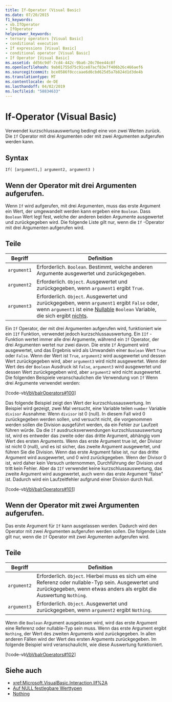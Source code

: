 ```yaml
---
title: If-Operator (Visual Basic)
ms.date: 07/20/2015
f1_keywords:
- vb.IfOperator
- IfOperator
helpviewer_keywords:
- ternary operators [Visual Basic]
- conditional execution
- If expressions [Visual Basic]
- conditional operator [Visual Basic]
- If Operator [Visual Basic]
ms.assetid: dd56c9df-7cd4-442c-9ba6-20c70ee44c8f
ms.openlocfilehash: 9ab01755d75c91ce87acf83e7f406b26c466aef6
ms.sourcegitcommit: bce0586f0cccaae6d6cbd625d5a7b824d1d3de4b
ms.translationtype: MT
ms.contentlocale: de-DE
ms.lasthandoff: 04/02/2019
ms.locfileid: "58834633"
---
```

# <a name="if-operator-visual-basic"></a>If-Operator (Visual Basic)
Verwendet kurzschlussauswertung bedingt eine von zwei Werten zurück. Die `If` Operator mit drei Argumenten oder mit zwei Argumenten aufgerufen werden kann.  
  
## <a name="syntax"></a>Syntax  
  
```  
If( [argument1,] argument2, argument3 )  
```  
  
## <a name="if-operator-called-with-three-arguments"></a>Wenn der Operator mit drei Argumenten aufgerufen.  
 Wenn `If` wird aufgerufen, mit drei Argumenten, muss das erste Argument ein Wert, der umgewandelt werden kann ergeben eine `Boolean`. Dass `Boolean` Wert legt fest, welche der anderen beiden Argumente ausgewertet und zurückgegeben wird. Die folgende Liste gilt nur, wenn die `If` -Operator mit drei Argumenten aufgerufen wird.  
  
## <a name="parts"></a>Teile  
  
|Begriff|Definition|  
|---|---|  
|`argument1`|Erforderlich. `Boolean`. Bestimmt, welche anderen Argumente ausgewertet und zurückgegeben.|  
|`argument2`|Erforderlich. `Object`. Ausgewertet und zurückgegeben, wenn `argument1` ergibt `True`.|  
|`argument3`|Erforderlich. `Object`. Ausgewertet und zurückgegeben, wenn `argument1` ergibt `False` oder, wenn `argument1` ist eine [Nullable](../../../visual-basic/programming-guide/language-features/data-types/nullable-value-types.md) `Boolean` Variable, die sich ergibt [nichts](../../../visual-basic/language-reference/nothing.md).|  
  
 Ein `If` Operator, der mit drei Argumenten aufgerufen wird, funktioniert wie ein `IIf` Funktion, verwendet jedoch kurzschlussauswertung. Ein `IIf` -Funktion wertet immer alle drei Argumente, während ein `If` Operator, der drei Argumenten wertet nur zwei davon. Die erste `If` Argument wird ausgewertet, und das Ergebnis wird als Umwandeln einer `Boolean` Wert `True` oder `False`. Wenn der Wert ist `True`, `argument2` wird ausgewertet und dessen Wert zurückgegeben wird, aber `argument3` wird nicht ausgewertet. Wenn der Wert des der `Boolean` Ausdruck ist `False`, `argument3` wird ausgewertet und dessen Wert zurückgegeben wird, aber `argument2` wird nicht ausgewertet. Die folgenden Beispiele veranschaulichen die Verwendung von `If` Wenn drei Argumente verwendet werden:  
  
 [!code-vb[VbVbalrOperators#100](~/samples/snippets/visualbasic/VS_Snippets_VBCSharp/VbVbalrOperators/VB/Class4.vb#100)]  
  
 Das folgende Beispiel zeigt den Wert der kurzschlussauswertung. Im Beispiel wird gezeigt, zwei Mal versucht, eine Variable teilen `number` Variable `divisor` Ausnahme: Wenn `divisor` ist 0 (null). In diesem Fall wird 0 zurückgegeben werden sollen, und versucht nicht, die vorgenommen werden sollen die Division ausgeführt werden, da ein Fehler zur Laufzeit führen würde. Da die `If` ausdrucksverwendungen kurzschlussauswertung ist, wird es entweder das zweite oder das dritte Argument, abhängig vom Wert des ersten Arguments. Wenn das erste Argument true ist, der Divisor ist nicht 0 (null), und es ist sicher, das zweite Argument ausgewertet, und führen Sie die Division. Wenn das erste Argument false ist, nur das dritte Argument wird ausgewertet, und 0 wird zurückgegeben. Wenn der Divisor 0 ist, wird daher kein Versuch unternommen, Durchführung der Division und tritt kein Fehler. Aber da `IIf` verwendet keine kurzschlussauswertung, das zweite Argument wird ausgewertet, auch wenn das erste Argument "false" ist. Dadurch wird ein Laufzeitfehler aufgrund einer Division durch Null.  
  
 [!code-vb[VbVbalrOperators#101](~/samples/snippets/visualbasic/VS_Snippets_VBCSharp/VbVbalrOperators/VB/Class4.vb#101)]  
  
## <a name="if-operator-called-with-two-arguments"></a>Wenn der Operator mit zwei Argumenten aufgerufen.  
 Das erste Argument für `If` kann ausgelassen werden. Dadurch wird den Operator mit zwei Argumenten aufgerufen werden sollen. Die folgende Liste gilt nur, wenn die `If` Operator mit zwei Argumenten aufgerufen wird.  
  
## <a name="parts"></a>Teile  
  
|Begriff|Definition|  
|---|---|  
|`argument2`|Erforderlich. `Object`. Hierbei muss es sich um eine Referenz oder nullable-Typ sein. Ausgewertet und zurückgegeben, wenn etwas anders als ergibt die Auswertung `Nothing`.|  
|`argument3`|Erforderlich. `Object`. Ausgewertet und zurückgegeben, wenn `argument2` ergibt `Nothing`.|  
  
 Wenn die `Boolean` Argument ausgelassen wird, wird das erste Argument eine Referenz oder nullable-Typ sein muss. Wenn das erste Argument ergibt `Nothing`, der Wert des zweiten Arguments wird zurückgegeben. In allen anderen Fällen wird der Wert des ersten Arguments zurückgegeben. Im folgende Beispiel wird veranschaulicht, wie diese Auswertung funktioniert.  
  
 [!code-vb[VbVbalrOperators#102](~/samples/snippets/visualbasic/VS_Snippets_VBCSharp/VbVbalrOperators/VB/Class4.vb#102)]  
  
## <a name="see-also"></a>Siehe auch

- <xref:Microsoft.VisualBasic.Interaction.IIf%2A>
- [Auf NULL festlegbare Werttypen](../../../visual-basic/programming-guide/language-features/data-types/nullable-value-types.md)
- [Nothing](../../../visual-basic/language-reference/nothing.md)
